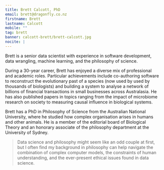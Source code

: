 ```yaml
---
title: Brett Calcott, PhD
email: brett@dragonfly.co.nz
firstname: Brett
lastname: Calcott
mobile: ""
tag: brett
banner: calcott-brett/brett-calcott.jpg
nocite: |
---
```


Brett is a senior data scientist with experience in software development, data wrangling, machine learning, and the philosophy of science.

<!--more-->

During a 30-year career, Brett has enjoyed a diverse mix of professional and academic roles. Particular achievements include co-authoring software to reconstruct the evolutionary past of a species (now used by used by thousands of biologists) and building a system to analyse a network of billions of financial transactions in small businesses across Australasia. He has also published papers in topics ranging from the impact of microbiome research on society to measuring causal influence in biological systems.

Brett has a PhD in Philosophy of Science from the Australian National University, where he studied how complex organisation arises in humans and other animals. He is a member of the editorial board of Biological Theory and an honorary associate of the philosophy department at the University of Sydney.

> Data science and philosophy might seem like an odd couple at first, but I often find my background in philosophy can help navigate the combination of complex computer models, the constraints of human understanding, and the ever-present ethical issues found in data science.
